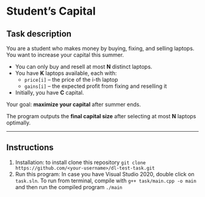 # Student’s Capital

## Task description
You are a student who makes money by buying, fixing, and selling laptops.  
You want to increase your capital this summer.  

- You can only buy and resell at most **N** distinct laptops.  
- You have **K** laptops available, each with:
  - `price[i]` – the price of the i-th laptop  
  - `gains[i]` – the expected profit from fixing and reselling it  
- Initially, you have **C** capital.  

Your goal: **maximize your capital** after summer ends.  

The program outputs the **final capital size** after selecting at most **N** laptops optimally.  

---

## Instructions
1. Installation:
   to install clone this repository
```git clone https://github.com/<your-username>/dl-test-task.git```
2. Run this program:
   In case you have Visual Studio 2020, double click on `task.sln`.
   To run from terminal, compile with
   ```g++ task/main.cpp -o main```
   and then run the compiled program
   ```./main```
